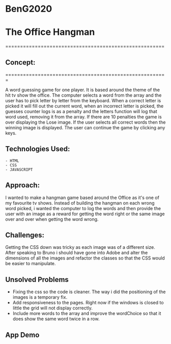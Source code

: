 # BenG2020


# The Office Hangman 

======================================================
## Concept: 
=======================================================

A word guessing game for one player. It is based around the theme of the hit tv show the office. 
The computer selects a word from the array and the user has to pick letter by letter from the keyboard. When a correct letter is picked it will fill out the current word, when an incorrect letter is picked, the guesses counter logs is as a penalty and the letters function will log that word used, removing it from the array. If there are 10 penalties the game is over displaying the Lose image. If the user selects all correct words then the winning image is displayed. The user can continue the game by clicking any keys. 


## Technologies Used:
    - HTML
    - CSS
    - JAVASCRIPT


## Approach: 
I wanted to make a hangman game based around the Office as it's one of my favourite tv shows. Instead of building the hangman on each wrong word picked, i wanted the computer to log the words and then provide the user with an image as a reward for getting the word right or the same image over and over when getting the word wrong. 


## Challenges: 
Getting the CSS down was tricky as each image was of a different size. After speaking to Bruno i should have gone into Adobe and alter the dimensions of all the images and refactor the classes so that the CSS would be easier to manipulate. 

## Unsolved Problems
- Fixing the css so the code is cleaner. The way i did the positioning of the images is a temporary fix. 
- Add responsiveness to the pages. Right now if the windows is closed to little the grid will not display correctly. 
- Include more words to the array and improve the wordChoice so that it does show the same word twice in a row. 


## App Demo 

